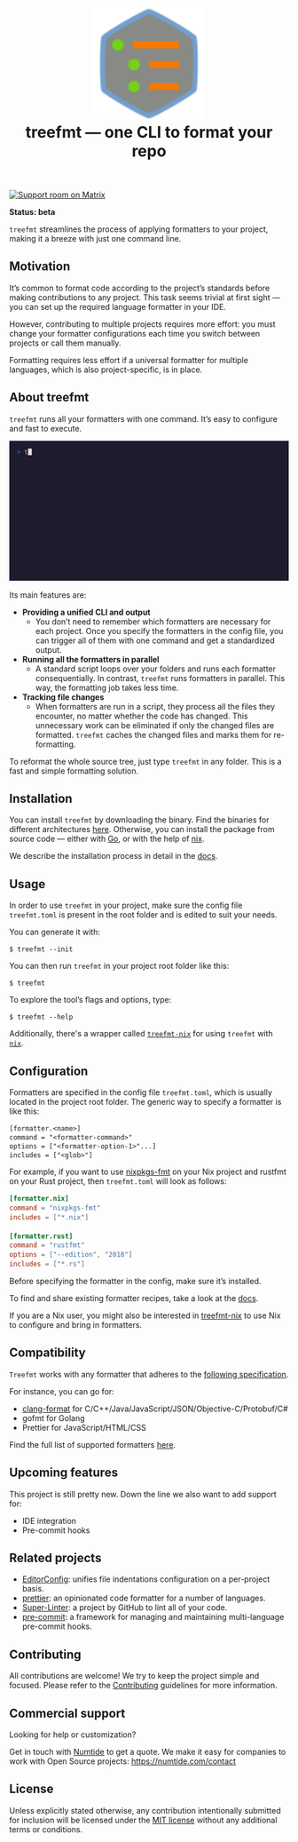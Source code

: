 <h1 align="center">
  <br>
  <img src="docs/public/logo.svg" alt="logo" width="200">
  <br>
  treefmt — one CLI to format your repo
  <br>
  <br>
</h1>

[![Support room on Matrix](https://img.shields.io/matrix/treefmt:numtide.com.svg?label=%23treefmt%3Anumtide.com&logo=matrix&server_fqdn=matrix.numtide.com)](https://matrix.to/#/#treefmt:numtide.com)

**Status: beta**

`treefmt` streamlines the process of applying formatters to your project, making it a breeze with just one command line.

## Motivation

It’s common to format code according to the project’s standards before making contributions to any project. This task
seems trivial at first sight — you can set up the required language formatter in your IDE.

However, contributing to multiple projects requires more effort: you must change your formatter configurations each
time you switch between projects or call them manually.

Formatting requires less effort if a universal formatter for multiple languages, which is also project-specific, is in
place.

## About treefmt

`treefmt` runs all your formatters with one command. It’s easy to configure and fast to execute.

![Treefmt Init](./docs/public/init.gif)

Its main features are:

-   **Providing a unified CLI and output**
    -   You don’t need to remember which formatters are necessary for each project.
        Once you specify the formatters in the config file, you can trigger all of them with one command and get a
        standardized output.
-   **Running all the formatters in parallel**
    -   A standard script loops over your folders and runs each formatter
        consequentially. In contrast, `treefmt` runs formatters in parallel. This way, the formatting job takes less time.
-   **Tracking file changes**
    -   When formatters are run in a script, they process all the files they encounter, no matter
        whether the code has changed. This unnecessary work can be eliminated if only the changed files are formatted.
        `treefmt` caches the changed files and marks them for re-formatting.

To reformat the whole source tree, just type `treefmt` in any folder. This is a fast and simple formatting solution.

## Installation

You can install `treefmt` by downloading the binary. Find the binaries for different architectures [here](https://github.com/numtide/treefmt.go/releases).
Otherwise, you can install the package from source code — either with [Go](https://go.dev/), or with the help of [nix](https://github.com/NixOS/nix).

We describe the installation process in detail in the [docs](https://numtide.github.io/treefmt.go/).

## Usage

In order to use `treefmt` in your project, make sure the config file `treefmt.toml` is present in the root folder and
is edited to suit your needs.

You can generate it with:

```
$ treefmt --init
```

You can then run `treefmt` in your project root folder like this:

```
$ treefmt
```

To explore the tool’s flags and options, type:

```console
$ treefmt --help
```

Additionally, there's a wrapper called [`treefmt-nix`](https://github.com/numtide/treefmt.go-nix) for using `treefmt` with [`nix`](https://github.com/NixOS/nix).

## Configuration

Formatters are specified in the config file `treefmt.toml`, which is usually located in the project root folder. The
generic way to specify a formatter is like this:

```
[formatter.<name>]
command = "<formatter-command>"
options = ["<formatter-option-1>"...]
includes = ["<glob>"]
```

For example, if you want to use [nixpkgs-fmt](https://github.com/nix-community/nixpkgs-fmt) on your Nix project and rustfmt on your Rust project, then
`treefmt.toml` will look as follows:

```toml
[formatter.nix]
command = "nixpkgs-fmt"
includes = ["*.nix"]

[formatter.rust]
command = "rustfmt"
options = ["--edition", "2018"]
includes = ["*.rs"]
```

Before specifying the formatter in the config, make sure it’s installed.

To find and share existing formatter recipes, take a look at the [docs](https://numtide.github.io/treefmt.go/).

If you are a Nix user, you might also be interested in [treefmt-nix](https://github.com/numtide/treefmt.go-nix) to use Nix to configure and bring in
formatters.

## Compatibility

`Treefmt` works with any formatter that adheres to the [following specification](https://github.com/numtide/treefmt.go/blob/main/docs/formatters-spec.md).

For instance, you can go for:

-   [clang-format](https://clang.llvm.org/docs/ClangFormat.html) for C/C++/Java/JavaScript/JSON/Objective-C/Protobuf/C#
-   gofmt for Golang
-   Prettier for JavaScript/HTML/CSS

Find the full list of supported formatters [here](https://numtide.github.io/treefmt.go/formatters).

## Upcoming features

This project is still pretty new. Down the line we also want to add support for:

-   IDE integration
-   Pre-commit hooks

## Related projects

-   [EditorConfig](https://editorconfig.org/): unifies file indentations configuration on a per-project basis.
-   [prettier](https://prettier.io/): an opinionated code formatter for a number of languages.
-   [Super-Linter](https://github.com/github/super-linter): a project by GitHub to lint all of your code.
-   [pre-commit](https://pre-commit.com/): a framework for managing and maintaining multi-language pre-commit hooks.

## Contributing

All contributions are welcome! We try to keep the project simple and focused. Please refer to the [Contributing](./docs/contributing.md)
guidelines for more information.

## Commercial support

Looking for help or customization?

Get in touch with [Numtide](https://numtide.com/) to get a quote. We make it easy for companies to work with Open
Source projects: <https://numtide.com/contact>

## License

Unless explicitly stated otherwise, any contribution intentionally submitted for inclusion will be licensed under the
[MIT license](LICENSE.md) without any additional terms or conditions.
